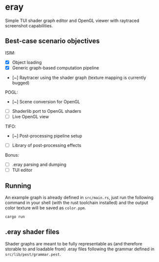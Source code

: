 # eray

Simple TUI shader graph editor and OpenGL viewer with raytraced screenshot
capabilities.

## Best-case scenario objectives

ISIM:
- [x] Object loading
- [x] Generic graph-based computation pipeline
- [~] Raytracer using the shader graph (texture mapping is currently bugged)

POGL:
- [~] Scene conversion for OpenGL
- [ ] Shaderlib port to OpenGL shaders
- [ ] Live OpenGL view

TIFO:
- [~] Post-processing pipeline setup
- [ ] Library of post-processing effects

Bonus:
- [ ] .eray parsing and dumping
- [ ] TUI editor

## Running

An example graph is already defined in `src/main.rs`, just run the following
command in your shell (with the rust toolchain installed) and the output color
texture will be saved as `color.ppm`.

```sh
cargo run
```

## .eray shader files

Shader graphs are meant to be fully representable as (and therefore storable to
and loadable from) .eray files following the grammar defined in
`src/lib/pest/grammar.pest`.
